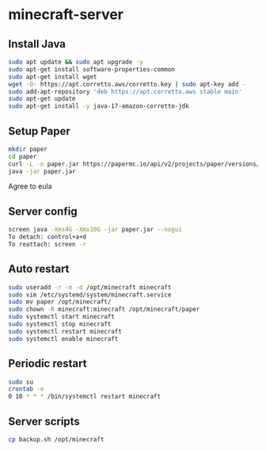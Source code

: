# minecraft-server

## Install Java
```bash
sudo apt update && sudo apt upgrade -y
sudo apt-get install software-properties-common
sudo apt-get install wget
wget -O- https://apt.corretto.aws/corretto.key | sudo apt-key add -
sudo add-apt-repository 'deb https://apt.corretto.aws stable main'
sudo apt-get update
sudo apt-get install -y java-17-amazon-corretto-jdk
```
## Setup Paper
```bash
mkdir paper
cd paper
curl -L -o paper.jar https://papermc.io/api/v2/projects/paper/versions/1.18.1/builds/121/downloads/paper-1.18.1-121.jar
java -jar paper.jar
```
Agree to eula

## Server config
```bash
screen java -Xms4G -Xmx10G -jar paper.jar --nogui
To detach: control+a+d
To reattach: screen -r
```
## Auto restart
```bash
sudo useradd -r -m -d /opt/minecraft minecraft
sudo vim /etc/systemd/system/minecraft.service
sudo mv paper /opt/minecraft/
sudo chown -R minecraft:minecraft /opt/minecraft/paper 
sudo systemctl start minecraft
sudo systemctl stop minecraft
sudo systemctl restart minecraft
sudo systemctl enable minecraft
```
## Periodic restart
```bash
sudo su
crontab -e
0 10 * * * /bin/systemctl restart minecraft
```
## Server scripts
```bash
cp backup.sh /opt/minecraft
```
